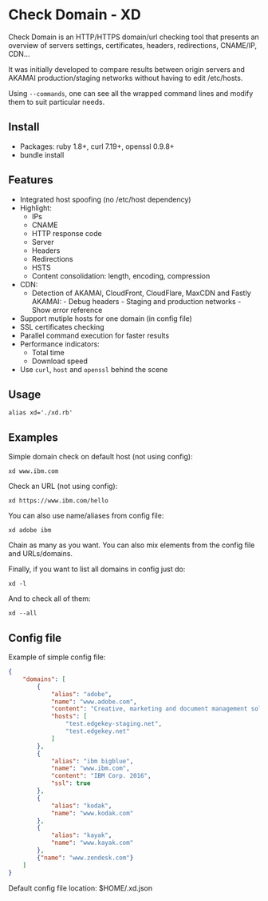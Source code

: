 # Check Domain - XD

Check Domain is an HTTP/HTTPS domain/url checking tool that presents an overview
of servers settings, certificates, headers, redirections, CNAME/IP, CDN...

It was initially developed to compare results between origin servers and AKAMAI
production/staging networks without having to edit /etc/hosts.

Using `--commands`, one can see all the wrapped command lines and modify
them to suit particular needs.

## Install

- Packages: ruby 1.8+, curl 7.19+, openssl 0.9.8+
- bundle install 

## Features

- Integrated host spoofing (no /etc/host dependency)
- Highlight:
	-	IPs
	-	CNAME
	- HTTP response code
	-	Server
	- Headers
	-	Redirections
	-	HSTS
	-	Content consolidation: length, encoding, compression
- CDN:
  - Detection of AKAMAI, CloudFront, CloudFlare, MaxCDN and Fastly
	AKAMAI:
		- Debug headers
		- Staging and production networks
		- Show error reference
- Support mutiple hosts for one domain (in config file)
- SSL certificates checking
- Parallel command execution for faster results
- Performance indicators:
	- Total time
	- Download speed
- Use `curl`, `host` and `openssl` behind the scene

## Usage

`alias xd='./xd.rb'`

## Examples

Simple domain check on default host (not using config):

`xd www.ibm.com`

Check an URL (not using config):

`xd https://www.ibm.com/hello`

You can also use name/aliases from config file:

`xd adobe ibm`

Chain as many as you want. You can also mix elements from the config file and
URLs/domains.

Finally, if you want to list all domains in config just do:

`xd -l`

And to check all of them:

`xd --all`

## Config file

Example of simple config file:

```json
{
	"domains": [
		{
			"alias": "adobe",
			"name": "www.adobe.com",
			"content": "Creative, marketing and document management solutions",
			"hosts": [
				"test.edgekey-staging.net",
				"test.edgekey.net"
			]
		},
		{
			"alias": "ibm bigblue",
			"name": "www.ibm.com",
			"content": "IBM Corp. 2016",
			"ssl": true
		},
		{
			"alias": "kodak",
			"name": "www.kodak.com"
		},
		{
			"alias": "kayak",
			"name": "www.kayak.com"
		},
		{"name": "www.zendesk.com"}
	]
}

```

Default config file location: $HOME/.xd.json
